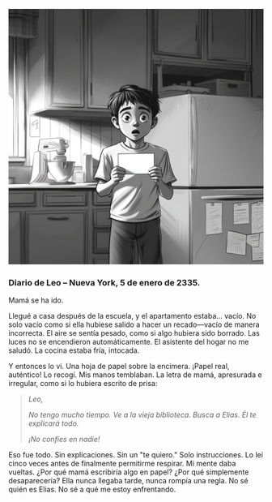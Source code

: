 ![Leo en la cocina](/assets/images/leo_kitchen.png)

### Diario de Leo – Nueva York, 5 de enero de 2335.

Mamá se ha ido.

Llegué a casa después de la escuela, y el apartamento estaba... vacío. No solo vacío como si ella hubiese salido a hacer un recado—vacío de manera incorrecta. El aire se sentía pesado, como si algo hubiera sido borrado. Las luces no se encendieron automáticamente. El asistente del hogar no me saludó. La cocina estaba fría, intocada.

Y entonces lo vi. Una hoja de papel sobre la encimera. ¡Papel real, auténtico! Lo recogí. Mis manos temblaban. La letra de mamá, apresurada e irregular, como si lo hubiera escrito de prisa:

> *Leo,*
>
> *No tengo mucho tiempo.*
> *Ve a la vieja biblioteca. Busca a Elias.*
> *Él te explicará todo.*
>
> *¡No confíes en nadie!*


Eso fue todo. Sin explicaciones. Sin un "te quiero." Solo instrucciones. Lo leí cinco veces antes de finalmente permitirme respirar. Mi mente daba vueltas. ¿Por qué mamá escribiría algo en papel? ¿Por qué simplemente desaparecería? Ella nunca llegaba tarde, nunca rompía una regla. No sé quién es Elias. No sé a qué me estoy enfrentando.